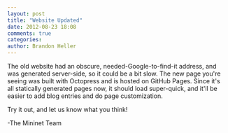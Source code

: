 ```yaml
---
layout: post
title: "Website Updated"
date: 2012-08-23 18:08
comments: true
categories: 
author: Brandon Heller
---
```


The old website had an obscure, needed-Google-to-find-it address, and was generated server-side, so it could be a bit slow.  The new page you're seeing was built with Octopress and is hosted on GitHub Pages.  Since it's all statically generated pages now, it should load super-quick, and it'll be easier to add blog entries and do page customization.  

Try it out, and let us know what you think!

-The Mininet Team
